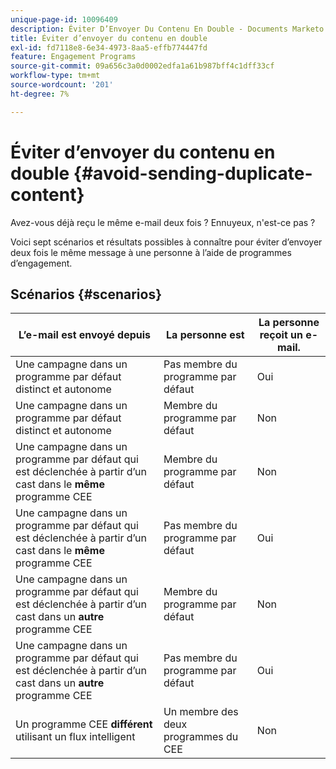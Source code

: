 ```yaml
---
unique-page-id: 10096409
description: Éviter D’Envoyer Du Contenu En Double - Documents Marketo - Documentation Du Produit
title: Éviter d’envoyer du contenu en double
exl-id: fd7118e8-6e34-4973-8aa5-effb774447fd
feature: Engagement Programs
source-git-commit: 09a656c3a0d0002edfa1a61b987bff4c1dff33cf
workflow-type: tm+mt
source-wordcount: '201'
ht-degree: 7%

---
```


# Éviter d’envoyer du contenu en double {#avoid-sending-duplicate-content}

Avez-vous déjà reçu le même e-mail deux fois ? Ennuyeux, n&#39;est-ce pas ?

Voici sept scénarios et résultats possibles à connaître pour éviter d’envoyer deux fois le même message à une personne à l’aide de programmes d’engagement.

## Scénarios {#scenarios}

| L’e-mail est envoyé depuis | La personne est | La personne reçoit un e-mail. |
|---|---|---|
| Une campagne dans un programme par défaut distinct et autonome | Pas membre du programme par défaut | Oui |
| Une campagne dans un programme par défaut distinct et autonome | Membre du programme par défaut | Non |
| Une campagne dans un programme par défaut qui est déclenchée à partir d’un cast dans le **même** programme CEE | Membre du programme par défaut | Non |
| Une campagne dans un programme par défaut qui est déclenchée à partir d’un cast dans le **même** programme CEE | Pas membre du programme par défaut | Oui |
| Une campagne dans un programme par défaut qui est déclenchée à partir d’un cast dans un **autre** programme CEE | Membre du programme par défaut | Non |
| Une campagne dans un programme par défaut qui est déclenchée à partir d’un cast dans un **autre** programme CEE | Pas membre du programme par défaut | Oui |
| Un programme CEE **différent** utilisant un flux intelligent | Un membre des deux programmes du CEE | Non |
